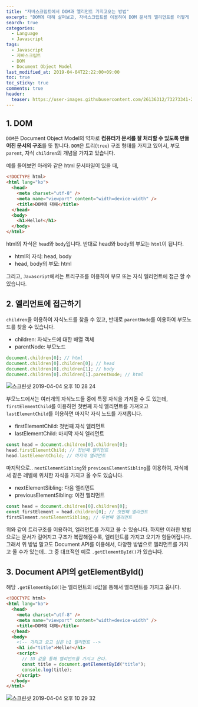 ```yaml
---
title: "자바스크립트에서 DOM과 엘리먼트 가지고오는 방법"
excerpt: "DOM에 대해 살펴보고, 자바스크립트를 이용하여 DOM 문서의 엘리먼트를 어떻게 접근하는지 소개합니다. 그리고 Document API를 이용하여 엘리먼트를 가지고 오는 방법에 대해 소개합니다."
search: true
categories:
  - Language
  - Javascript
tags:
  - Javascript
  - 자바스크립트
  - DOM
  - Document Object Model
last_modified_at: 2019-04-04T22:22:00+09:00
toc: true
toc_sticky: true
comments: true
header:
  teaser: https://user-images.githubusercontent.com/26136312/73273341-29c2a000-4227-11ea-8a84-f4b4c363d247.png
---
```


## 1. DOM

`DOM`은 Document Object Model의 약자로 **컴퓨터가 문서를 잘 처리할 수 있도록 만들어진 문서의 구조**를 뜻 합니다. `DOM`은 트리(`tree`) 구조 형태를 가지고 있어서, 부모 `parent`, 자식 `children`의 개념을 가지고 있습니다.

예를 들어보면 아래와 같은 html 문서파일이 있을 때,

```html
<!DOCTYPE html>
<html lang="ko">
  <head>
    <meta charset="utf-8" />
    <meta name="viewport" content="width=device-width" />
    <title>DOM에 대해</title>
  </head>
  <body>
    <h1>Hello!</h1>
  </body>
</html>
```

html의 자식은 `head`와 `body`입니다. 반대로 head와 body의 부모는 `html`이 됩니다.

- html의 자식: head, body
- head, body의 부모: html

그리고, `Javascript`에서는 트리구조를 이용하여 부모 또는 자식 엘리먼트에 접근 할 수 있습니다.

## 2. 엘리먼트에 접근하기

`children`을 이용하여 자식노드를 찾을 수 있고, 반대로 `parentNode`를 이용하여 부모노드를 찾을 수 있습니다.

- children: 자식노드에 대한 배열 객체
- parentNode: 부모노드

```javascript
document.children[0]; // html
document.children[0].children[0]; // head
document.children[0].children[1]; // body
document.children[0].children[1].parentNode; // html
```

![스크린샷 2019-04-04 오후 10 28 24](https://user-images.githubusercontent.com/26136312/55559570-746bac80-5729-11e9-9e44-46cfa03017c1.png)

부모노드에서는 여러개의 자식노드들 중에 특정 자식을 가져올 수 도 있는데, `firstElementChild`를 이용하면 첫번째 자식 엘리먼트를 가져오고 `lastElementChild`를 이용하면 마지막 자식 노드를 가져옵니다.

- firstElementChild: 첫번째 자식 엘리먼트
- lastElementChild: 마지막 자식 엘리먼트

```javascript
const head = document.children[0].children[0];
head.firstElementChild; // 첫번째 엘리먼트
head.lastElementChild; // 마지막 엘리먼트
```

마지막으로.. `nextElementSibling`와 `previousElementSibling`를 이용하여, 자식에서 같은 레벨에 위치한 자식을 가지고 올 수도 있습니다.

- nextElementSibling: 다음 엘리먼트
- previousElementSibling: 이전 엘리먼트

```javascript
const head = document.children[0].children[0];
const firstElement = head.children[0]; // 첫번째 엘리먼트
firstElement.nextElementSibling; // 두번째 엘리먼트
```

위와 같이 트리구조를 이용하여, 엘리먼트를 가지고 올 수 있습니다. 하지만 이러한 방법으로는 문서가 길어지고 구조가 복잡해질수록, 엘리먼트를 가지고 오기가 힘들어집니다. 그래서 위 방법 말고도 Document API를 이용해서, 다양한 방법으로 엘리먼트를 가지고 올 수가 있는데.. 그 중 대표적인 예로 `.getElementById()`가 있습니다.

## 3. Document API의 getElementById()

해당 `.getElementById()`는 엘리먼트의 id값을 통해서 엘리먼트를 가지고 옵니다.

```html
<!DOCTYPE html>
<html lang="ko">
  <head>
    <meta charset="utf-8" />
    <meta name="viewport" content="width=device-width" />
    <title>DOM에 대해</title>
  </head>
  <body>
    <!-- 가지고 오고 싶은 h1 엘리먼트 -->
    <h1 id="title">Hello!</h1>
    <script>
      // ID 값을 통해 엘리먼트를 가지고 온다.
      const title = document.getElementById("title");
      console.log(title);
    </script>
  </body>
</html>
```

![스크린샷 2019-04-04 오후 10 29 32](https://user-images.githubusercontent.com/26136312/55559569-746bac80-5729-11e9-8adb-d702320d7f58.png)

